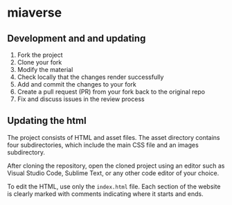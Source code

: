 # miaverse

## Development and and updating

1. Fork the project
2. Clone your fork
3. Modify the material
4. Check locally that the changes render successfully
5. Add and commit the changes to your fork
6. Create a pull request (PR) from your fork back to the original repo
7. Fix and discuss issues in the review process

## Updating the html

The project consists of HTML and asset files. The asset directory contains four subdirectories, which include the main CSS file and an images subdirectory.

After cloning the repository, open the cloned project using an editor such as Visual Studio Code, Sublime Text, or any other code editor of your choice.

To edit the HTML, use only the `index.html` file. Each section of the website is clearly marked with comments indicating where it starts and ends.
